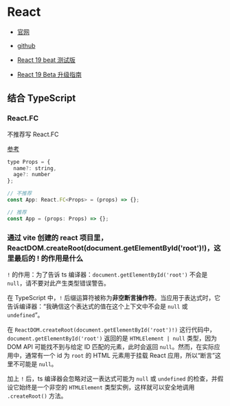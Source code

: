 # React

- [官网](https://react.dev)
- [github](https://github.com/facebook/react)

- [React 19 beat 测试版](https://react.dev/blog/2024/04/25/react-19)
- [React 19 Beta 升级指南](https://react.dev/blog/2024/04/25/react-19-upgrade-guide)

## 结合 TypeScript

### React.FC

不推荐写 React.FC

[参考](https://github.com/facebook/create-react-app/pull/8177)

```js
type Props = {
  name?: string,
  age?: number
};

// 不推荐
const App: React.FC<Props> = (props) => {};

// 推荐
const App = (props: Props) => {};
```

### 通过 vite 创建的 react 项目里，ReactDOM.createRoot(document.getElementById('root')!)，这里最后的 ! 的作用是什么

`!` 的作用：为了告诉 ts 编译器：`document.getElementById('root')` 不会是 `null`，请不要对此产生类型错误警告。

在 TypeScript 中，`!` 后缀运算符被称为**非空断言操作符**。当应用于表达式时，它告诉编译器：“我确信这个表达式的值在这个上下文中不会是 `null` 或 `undefined`”。

在 `ReactDOM.createRoot(document.getElementById('root')!)` 这行代码中，`document.getElementById('root')` 返回的是 `HTMLElement | null` 类型，因为 DOM API 可能找不到与给定 ID 匹配的元素，此时会返回 `null`。然而，在实际应用中，通常有一个 id 为 `root` 的 HTML 元素用于挂载 React 应用，所以“断言”这里不可能是 `null`。

加上 `!` 后，ts 编译器会忽略对这一表达式可能为 `null` 或 `undefined` 的检查，并假设它始终是一个非空的 `HTMLElement` 类型实例，这样就可以安全地调用 `.createRoot()` 方法。
